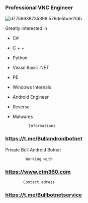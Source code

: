 ### Professional VNC Engineer
![d7756638735399 576de5bde2fdb](https://github.com/user-attachments/assets/4ac8f97b-027c-43af-9206-aa73ee20f16c)

Greatly interested in

* C# 
* C + +
* Python
* Visual Basic .NET 
* PE
* Windows Internals
* Android Engineer
* Reverse
* Malwares

             Informations
### https://t.me/Bullandroidbotnet
Private Bull Android Botnet

             Working with
### https://www.ctm360.com

            Contact adress 
### https://t.me/Bullbotnetservice
 









<!--
**Bullservice/Bullservice** is a ✨ _special_ ✨ repository because its `README.md` (this file) appears on your GitHub profile.

Here are some ideas to get you started:

- 🔭 I’m currently working on ...
- 🌱 I’m currently learning ...
- 👯 I’m looking to collaborate on ...
- 🤔 I’m looking for help with ...
- 💬 Ask me about ...
- 📫 How to reach me: ...
- 😄 Pronouns: ...
- ⚡ Fun fact: ...
-->
